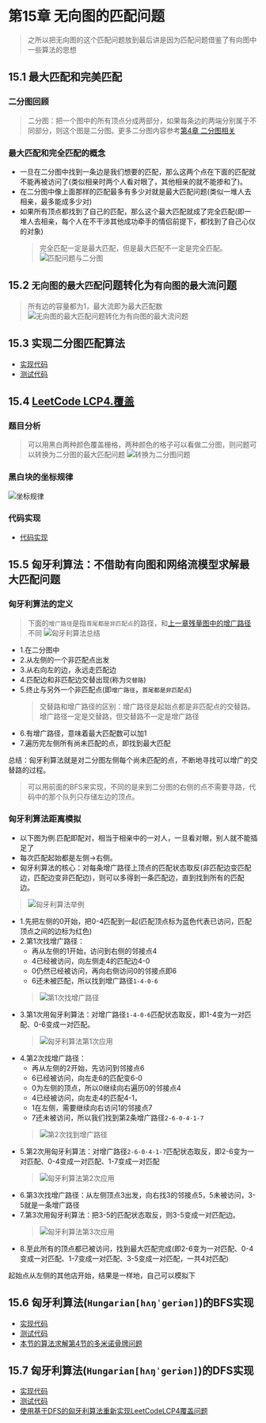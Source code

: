 # 第15章 无向图的匹配问题
> 之所以把无向图的这个匹配问题放到最后讲是因为匹配问题借鉴了有向图中一些算法的思想

## 15.1 最大匹配和完美匹配

### 二分图回顾
> 二分图：把一个图中的所有顶点分成两部分，如果每条边的两端分别属于不同部分，则这个图是二分图。更多二分图内容参考[第4章 二分图相关](第04章_图的深度优先遍历的应用.md#410411-二分图检测)

### 最大匹配和完全匹配的概念
+ 一旦在二分图中找到一条边是我们想要的匹配，那么这两个点在下面的匹配就不能再被访问了(类似相亲时两个人看对眼了，其他相亲的就不能掺和了)。
+ 在二分图中像上面那样的匹配最多有多少对就是最大匹配问题(类似一堆人去相亲，最多能成多少对)
+ 如果所有顶点都找到了自己的匹配，那么这个最大匹配就成了完全匹配(即一堆人去相亲，每个人在不干涉其他成功牵手的情侣前提下，都找到了自己心仪的对象)
  > 完全匹配一定是最大匹配，但是最大匹配不一定是完全匹配。
![匹配问题与二分图](images/第15章_无向图的匹配问题/匹配问题与二分图.png)

## 15.2 `无向图的最大匹配`问题转化为`有向图的最大流`问题
> 所有边的容量都为1，最大流即为最大匹配数
![无向图的最大匹配问题转化为有向图的最大流问题](images/第15章_无向图的匹配问题/无向图的最大匹配问题转化为有向图的最大流问题.png)

## 15.3 实现二分图匹配算法
+ [实现代码](src/main/java/Chapter15Matching/Section1to3Matching/BipartiteMaxMatching.java)
+ [测试代码](src/main/java/Chapter15Matching/Section1to3Matching/Main.java)

## 15.4 [LeetCode LCP4.覆盖](https://leetcode-cn.com/problems/broken-board-dominoes/)

### 题目分析
> 可以用黑白两种颜色覆盖栅格，两种颜色的格子可以看做二分图，则问题可以转换为二分图的最大匹配问题
![转换为二分图问题](images/第15章_无向图的匹配问题/转换为二分图问题.png)

### 黑白块的坐标规律
![坐标规律](images/第15章_无向图的匹配问题/坐标规律.png)

### 代码实现
+ [代码实现](src/main/java/Chapter15Matching/Section4LeetCodeLCP4/Solution.java)

## 15.5 匈牙利算法：不借助有向图和网络流模型求解最大匹配问题

### 匈牙利算法的定义
> 下面的`增广路径`是指`首尾都是非匹配点`的路径，和[上一章残量图中的增广路径](第14章_网络流和最大流问题.md#引入ford-fulkerson思想)不同
![匈牙利算法总结](images/第15章_无向图的匹配问题/匈牙利算法总结.png)
+ 1.在二分图中
+ 2.从左侧的一个非匹配点出发
+ 3.从右向左的边，永远走匹配边
+ 4.匹配边和非匹配边交替出现(称为`交替路`)
+ 5.终止与另外一个非匹配点(即`增广路径`，`首尾都是非匹配点`)
  > 交替路和增广路径的区别：增广路径是起始点都是非匹配点的交替路。增广路径一定是交替路，但交替路不一定是增广路径
+ 6.有增广路径，意味着最大匹配数可以加1
+ 7.遍历完左侧所有尚未匹配的点，即找到最大匹配

总结：匈牙利算法就是对二分图左侧每个尚未匹配的点，不断地寻找可以增广的交替路的过程。
> 可以用前面的BFS来实现，不同的是来到二分图的右侧的点不需要寻路，代码中的那个队列只存储左边的顶点。

### 匈牙利算法距离模拟
+ 以下图为例.匹配即配对，相当于相亲中的一对人，一旦看对眼，别人就不能插足了
+ 每次匹配起始都是左侧->右侧。
+ 匈牙利算法的核心：对每条增广路径上顶点的匹配状态取反(非匹配边变匹配边，匹配边变非匹配边)，则可以多得到一条匹配边，直到找到所有的匹配边。
> ![匈牙利算法举例](images/第15章_无向图的匹配问题/匈牙利算法举例.png)

+ 1.先把左侧的0开始，把0-4匹配到一起(匹配顶点标为蓝色代表已访问，匹配顶点之间的边标为红色)
+ 2.第1次找增广路径：
  + 再从左侧的1开始，访问到右侧的邻接点4
  + 4已经被访问，向左侧走4的匹配边4-0
  + 0仍然已经被访问，再向右侧访问0的邻接点即6
  + 6还未被匹配，所以找到增广路径`1-4-0-6`
  > ![第1次找增广路径](images/第15章_无向图的匹配问题/第1次找到增广路径.png)
+ 3.第1次用匈牙利算法：对增广路径`1-4-0-6`匹配状态取反，即1-4变为一对匹配、0-6变成一对匹配。
  > ![匈牙利算法第1次应用](images/第15章_无向图的匹配问题/匈牙利算法第1次应用.png)
+ 4.第2次找增广路径：
  + 再从左侧的2开始，先访问到邻接点6
  + 6已经被访问，向左走6的匹配变6-0
  + 0为左侧的顶点，所以0继续向右遍历0的邻接点4
  + 4已经被访问，向左走4的匹配4-1，
  + 1在左侧，需要继续向右访问1的邻接点7
  + 7还未被访问，所以我们找到第2条增广路径`2-6-0-4-1-7`
  > ![第2次找到增广路径](images/第15章_无向图的匹配问题/第2次找到增广路径.png)
+ 5.第2次用匈牙利算法：对增广路径`2-6-0-4-1-7`匹配状态取反，即2-6变为一对匹配、0-4变成一对匹配、1-7变成一对匹配
  > ![匈牙利算法第2次应用](images/第15章_无向图的匹配问题/匈牙利算法第2次应用.png)
+ 6.第3次找增广路径：从左侧顶点3出发，向右找3的邻接点5，5未被访问，3-5就是一条增广路径
+ 7.第3次用匈牙利算法：把3-5的匹配状态取反，则3-5变成一对匹配边。
  > ![匈牙利算法第3次应用](images/第15章_无向图的匹配问题/匈牙利算法第3次应用.png)
+ 8.至此所有的顶点都已被访问，找到最大匹配完成(即2-6变为一对匹配、0-4变成一对匹配、1-7变成一对匹配、3-5变成一对匹配，一共4对匹配)

起始点从左侧的其他店开始，结果是一样地，自己可以模拟下

## 15.6 匈牙利算法(`Hungarian[hʌŋˈɡeriən]`)的BFS实现
+ [实现代码](src/main/java/Chapter15Matching/Section5to7Hungarian/HungarianBFS.java)
+ [测试代码](src/main/java/Chapter15Matching/Section5to7Hungarian/Main.java)
+ [本节的算法求解第4节的多米诺骨牌问题](src/main/java/Chapter15Matching/Section5to7Hungarian/SolutionBFS.java)

## 15.7 匈牙利算法(`Hungarian[hʌŋˈɡeriən]`)的DFS实现
+ [实现代码](src/main/java/Chapter15Matching/Section5to7Hungarian/HungarianDFS.java)
+ [测试代码](src/main/java/Chapter15Matching/Section5to7Hungarian/Main.java)
+ [使用基于DFS的匈牙利算法重新实现LeetCodeLCP4覆盖问题](src/main/java/Chapter15Matching/Section5to7Hungarian/SolutionDFS.java)
